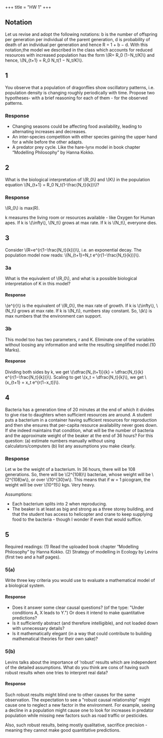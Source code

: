 +++
title = "HW 1"
+++

## Notation
Let us revise and adopt the following notations: b is the number of offspring per generation per individual of the parent generation, d is probability of death of an individual per generation and hence R = 1 + b − d.  With this notation,the  model  we  described  in  the  class  which  accounts  for reduced  resources  with increased population has the form \\(R= R_0 (1−N_t/K)\\) and hence, \\(N_{t+1} = R_0 N_t(1 − N_t/K)\\).

## 1
You observe that a population of dragonflies show oscillatory patterns, i.e.  population density is changing roughly periodically with time.  Propose two hypotheses- with a brief reasoning for each of them - for the observed patterns.

### Response
- Changing seasons could be affecting food availability, leading to alternating increases and decreases.
- An inter-species competition with either species gaining the upper hand for a while before the other adapts. 
- A predator prey cycle. Like the hare-lynx model in book chapter “Modelling Philosophy” by Hanna Kokko.

## 2
What  is  the  biological  interpretation  of \\(R_0\\) and \\(K\\) in the population equation \\(N_{t+1} = R_0 N_t(1-\frac{N_t}{k})\\)?

### Response
\\(R_0\\) is max(R).

k measures the living room or resources available - like Oxygen for Human apes. If k is \\(\infty\\), \\(N_t\\) grows at max rate. If k is \\(N_t\\), everyone dies.

## 3
Consider \\(R=e^{r(1−\frac{N_t}{k})}\\),  i.e.   an  exponential  decay.   The  population  model  now reads: \\(N_{t+1}=N_t e^{r(1−\frac{N_t}{k})}\\).

### 3a
What  is  the  equivalent  of \\(R_0\\),  and  what  is  a possible  biological  interpretation  of K in  this  model? 

#### Response
\\(e^{r}\\) is the equivalent of \\(R_0\\), the max rate of growth.
If k is \\(\infty\\), \\(N_t\\) grows at max rate. If k is \\(N_t\\), numbers stay constant. So, \\(k\\) is max numbers that the environment can support.

### 3b
This  model  too  has two  parameters, r and K.   Eliminate  one  of  the  variables  without  loosing  any information and write the resulting simplified model.(10 Marks).

#### Response
Dividing both sides by k, we get \\(\dfrac{N_{t+1}}{k} = \dfrac{N_t}{k} e^{r(1−\frac{N_t}{k})}\\). Scaling to get \\(x_t = \dfrac{N_t}{k}\\), we get  \\(x_{t+1} = x_t e^{r(1−x_t)}\\).

## 4
Bacteria has a generation time of 20 minutes at the end of which it divides to give rise to daughters when sufficient resources are around.  A student puts a bacterium in a container having sufficient resources for reproduction and then she ensures that per-capita resource availability never goes down.  If she indeed maintains that condition, what will be the number of bacteria and the approximate weight of the beaker at the end of 36 hours?  For this question:  (a) estimate numbers manually without using  calculators/computers (b)  list any assumptions  you make  clearly.

### Response
Let w be the weight of a bacterium. In 36 hours, there will be 108 generations. So, there will be \\(2^{108}\\) bacteriae, whose weight will be \\(2^{108}w\\), or over \\(10^{30}w\\). This means that if w = 1 picogram, the weight will be over \\(10^15\\) kgs. Very heavy. 

Assumptions: 

- Each bacterium splits into 2 when reproducing.
- The beaker is at least as big and strong as a three storey building, and that the student has access to helicopter and crane to keep supplying food to the bacteria - though I wonder if even that would suffice.

## 5
Required readings:  (1) Read the uploaded book chapter “Modelling Philosophy” by Hanna Kokko.  (2) Strategy of modelling in Ecology by Levins (first two and a half pages).  

### 5(a) 
Write three key criteria you would use to evaluate a mathematical model of a biological system.  

#### Response
- Does it answer some clear causal questions? (of the type: "Under conditions A, X leads to Y.") Or does it intend to make quantitative predictions?
- Is it sufficiently abstract (and therefore intelligible), and not loaded down with unnecessary details?
- Is it mathematically elegant (in a way that could contribute to building mathematical theories for their own sake)?

### 5(b) 
Levins talks about the importance of ’robust’ results which are independent of the detailed assumptions.  What do you think are cons of having such robust results when one tries to interpret real data?

#### Response
Such robust results might blind one to other causes for the same observation. The expectation to see a "robust causal relationship" might cause one to neglect a new factor in the environment. For example, seeing a decline in a population might cause one to look for increases in predator population while missing new factors such as road traffic or pesticides.

Also, such robust results, being mostly qualitative, sacrifice precision - meaning they cannot make good quantitative predictions. 